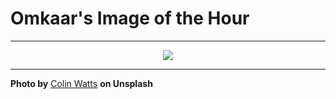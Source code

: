 # Omkaar's Image of the Hour

---

<div align="center">

<a href="https://unsplash.com/photos/mountains-reflect-in-a-still-blue-lake-Wr0vLdN3roE">
  <img src="https://images.unsplash.com/photo-1750779940698-f24b28d76fd9?crop=entropy&cs=tinysrgb&fit=max&fm=jpg&ixid=M3w3NjA2Nzh8MHwxfHJhbmRvbXx8fHx8fHx8fDE3NTMzNzI4MDB8&ixlib=rb-4.1.0&q=80&w=1080" style="max-width:100%; height:auto;">
</a>



</div>

---

**Photo by** [Colin Watts](https://unsplash.com/@colinwatts) **on Unsplash**
